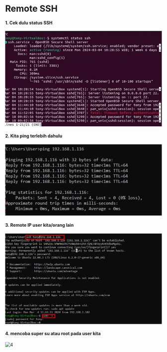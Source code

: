 # Remote SSH

#### 1. Cek dulu status SSH
![1](1.jpg)

#### 2. Kita ping terlebih dahulu
![2](2.jpg)

#### 3. Remote IP user kita/orang lain
![3](3.jpg)

#### 4. mencoba super su atau root pada user kita
![4](4.jpg)
